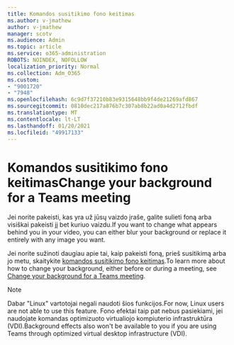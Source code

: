 ```yaml
---
title: Komandos susitikimo fono keitimas
ms.author: v-jmathew
author: v-jmathew
manager: scotv
ms.audience: Admin
ms.topic: article
ms.service: o365-administration
ROBOTS: NOINDEX, NOFOLLOW
localization_priority: Normal
ms.collection: Adm_O365
ms.custom:
- "9001720"
- "7948"
ms.openlocfilehash: 6c9d7f37210b83e9315648bb9f4de21269afd867
ms.sourcegitcommit: 0810dec217a876b7c307ab8b22ad0a4d2712fbdf
ms.translationtype: MT
ms.contentlocale: lt-LT
ms.lasthandoff: 01/20/2021
ms.locfileid: "49917133"
---
```

# <a name="change-your-background-for-a-teams-meeting"></a><span data-ttu-id="bf5a9-102">Komandos susitikimo fono keitimas</span><span class="sxs-lookup"><span data-stu-id="bf5a9-102">Change your background for a Teams meeting</span></span>

<span data-ttu-id="bf5a9-103">Jei norite pakeisti, kas yra už jūsų vaizdo įraše, galite sulieti foną arba visiškai pakeisti jį bet kuriuo vaizdu.</span><span class="sxs-lookup"><span data-stu-id="bf5a9-103">If you want to change what appears behind you in your video, you can either blur your background or replace it entirely with any image you want.</span></span>

<span data-ttu-id="bf5a9-104">Jei norite sužinoti daugiau apie tai, kaip pakeisti foną, prieš susitikimą arba jo metu, skaitykite [komandos susitikimo fono keitimas](https://support.microsoft.com/office/change-your-background-for-a-teams-meeting-f77a2381-443a-499d-825e-509a140f4780).</span><span class="sxs-lookup"><span data-stu-id="bf5a9-104">To learn more about how to change your background, either before or during a meeting, see [Change your background for a Teams meeting](https://support.microsoft.com/office/change-your-background-for-a-teams-meeting-f77a2381-443a-499d-825e-509a140f4780).</span></span>

> [!NOTE]
> <span data-ttu-id="bf5a9-105">Dabar "Linux" vartotojai negali naudoti šios funkcijos.</span><span class="sxs-lookup"><span data-stu-id="bf5a9-105">For now, Linux users are not able to use this feature.</span></span> <span data-ttu-id="bf5a9-106">Fono efektai taip pat nebus pasiekiami, jei naudojate komandas optimizuoto virtualiojo kompiuterio infrastruktūra (VDI).</span><span class="sxs-lookup"><span data-stu-id="bf5a9-106">Background effects also won't be available to you if you are using Teams through optimized virtual desktop infrastructure (VDI).</span></span>

